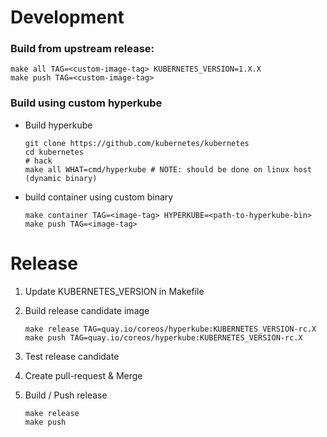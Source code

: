 # Development

### Build from upstream release:

```
make all TAG=<custom-image-tag> KUBERNETES_VERSION=1.X.X
make push TAG=<custom-image-tag>
```

### Build using custom hyperkube

- Build hyperkube

    ```
    git clone https://github.com/kubernetes/kubernetes
    cd kubernetes
    # hack
    make all WHAT=cmd/hyperkube # NOTE: should be done on linux host (dynamic binary)
    ```

- build container using custom binary

    ```
    make container TAG=<image-tag> HYPERKUBE=<path-to-hyperkube-bin>
    make push TAG=<image-tag>
    ```

# Release

1. Update KUBERNETES_VERSION in Makefile
1. Build release candidate image

    ```
    make release TAG=quay.io/coreos/hyperkube:KUBERNETES_VERSION-rc.X
    make push TAG=quay.io/coreos/hyperkube:KUBERNETES_VERSION-rc.X
    ```

1. Test release candidate
1. Create pull-request & Merge
1. Build / Push release

    ```
    make release
    make push
    ```
